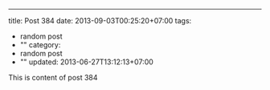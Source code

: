 ---
title: Post 384
date: 2013-09-03T00:25:20+07:00
tags:
  - random post
  - ""
category:
  - random post
  - ""
updated: 2013-06-27T13:12:13+07:00

This is content of post 384